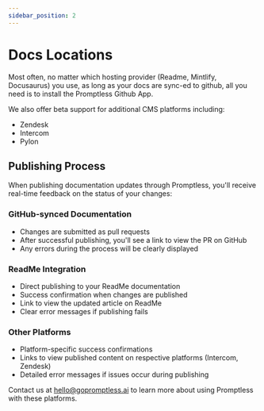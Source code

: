 ```yaml
---
sidebar_position: 2
---
```


# Docs Locations

Most often, no matter which hosting provider (Readme, Mintlify, Docusaurus) you use, as long as your docs are sync-ed to github, all you need is to install the Promptless Github App.

We also offer beta support for additional CMS platforms including:
- Zendesk
- Intercom
- Pylon

## Publishing Process

When publishing documentation updates through Promptless, you'll receive real-time feedback on the status of your changes:

### GitHub-synced Documentation
- Changes are submitted as pull requests
- After successful publishing, you'll see a link to view the PR on GitHub
- Any errors during the process will be clearly displayed

### ReadMe Integration
- Direct publishing to your ReadMe documentation
- Success confirmation when changes are published
- Link to view the updated article on ReadMe
- Clear error messages if publishing fails

### Other Platforms
- Platform-specific success confirmations
- Links to view published content on respective platforms (Intercom, Zendesk)
- Detailed error messages if issues occur during publishing

Contact us at hello@gopromptless.ai to learn more about using Promptless with these platforms.